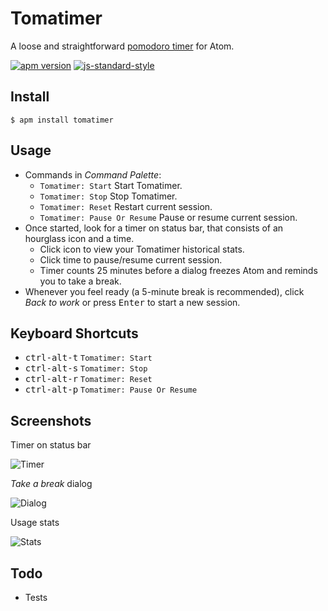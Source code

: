 # Tomatimer
A loose and straightforward [pomodoro timer](https://en.wikipedia.org/wiki/Pomodoro_Technique) for Atom.

[![apm version](https://img.shields.io/apm/v/tomatimer.svg)](https://atom.io/packages/tomatimer)
[![js-standard-style](https://img.shields.io/badge/code%20style-standard-brightgreen.svg)](http://standardjs.com/)

## Install
`$ apm install tomatimer`

## Usage
- Commands in *Command Palette*:
  - `Tomatimer: Start` Start Tomatimer.
  - `Tomatimer: Stop` Stop Tomatimer.
  - `Tomatimer: Reset` Restart current session.
  - `Tomatimer: Pause Or Resume` Pause or resume current session.
- Once started, look for a timer on status bar, that consists of an hourglass icon and a time.
  - Click icon to view your Tomatimer historical stats.
  - Click time to pause/resume current session.
  - Timer counts 25 minutes before a dialog freezes Atom and reminds you to take a break.
- Whenever you feel ready (a 5-minute break is recommended), click *Back to work* or press <kbd>Enter</kbd> to start a new session.

## Keyboard Shortcuts
- <kbd>ctrl-alt-t</kbd> `Tomatimer: Start`
- <kbd>ctrl-alt-s</kbd> `Tomatimer: Stop`
- <kbd>ctrl-alt-r</kbd> `Tomatimer: Reset`
- <kbd>ctrl-alt-p</kbd> `Tomatimer: Pause Or Resume`

## Screenshots
Timer on status bar

![Timer](https://github.com/Yu1989/atom-tomatimer/blob/master/screenshots/timer.png?raw=true)

*Take a break* dialog

![Dialog](https://github.com/Yu1989/atom-tomatimer/blob/master/screenshots/dialog.png?raw=true)

Usage stats

![Stats](https://github.com/Yu1989/atom-tomatimer/blob/master/screenshots/stats.png?raw=true)

## Todo
- Tests
